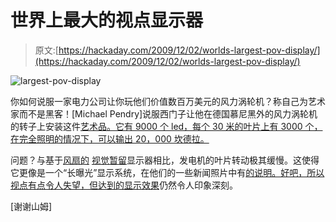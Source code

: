 # 世界上最大的视点显示器

> 原文:[https://hackaday.com/2009/12/02/worlds-largest-pov-display/](https://hackaday.com/2009/12/02/worlds-largest-pov-display/)

![](../Images/cda1f465b2f083540c390627315a664b.png "largest-pov-display")

你如何说服一家电力公司让你玩他们价值数百万美元的风力涡轮机？称自己为艺术家而不是黑客！[Michael Pendry]说服西门子让他在德国慕尼黑外的风力涡轮机的转子上安装这件[艺术品。它有 9000 个 led，每个 30 米的叶片上有 3000 个，在完全照明的情况下，可以输出 20，000 坎德拉。](http://www.siemens.com/press/superstar)

问题？与基于[风扇的](http://hackaday.com/2009/10/09/pov-fan-eeprom-hack/) [视觉暂留](http://hackaday.com/2009/10/15/72-led-persistence-of-vision-globe/)显示器相比，发电机的叶片转动极其缓慢。这使得它更像是一个“长曝光”显示系统，在他们的一些新闻照片中有[的说明。好吧，所以视点有点令人失望，但达到的](http://w1.siemens.com/press/en/presspicture/2009/corporate_communication/2009-11-29/soaxx20091121-12.htm)[显示效果](https://w1.siemens.com/press/en/tvservice/index.php?tv=597&l=en)仍然令人印象深刻。

[谢谢山姆]